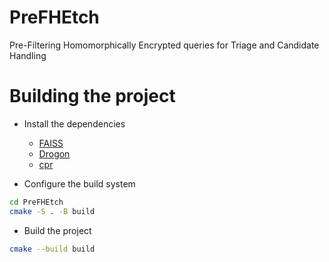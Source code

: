 # PreFHEtch

Pre-Filtering Homomorphically Encrypted queries for Triage and Candidate Handling

# Building the project

- Install the dependencies
    - [FAISS](https://github.com/facebookresearch/faiss/blob/main/INSTALL.md)
    - [Drogon](https://github.com/drogonframework/drogon) 
    - [cpr](https://github.com/libcpr/cpr)

- Configure the build system

```bash
cd PreFHEtch
cmake -S . -B build
```

- Build the project

```bash
cmake --build build
```
